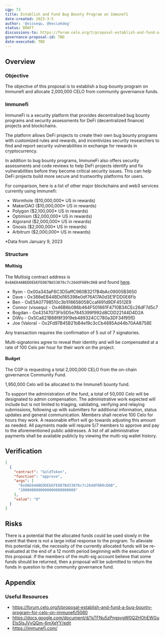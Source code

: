 ```yaml
---
cgp: 73
title: Establish and Fund Bug Bounty Program on Immunefi
date-created: 2023-3-5
author: '@vissequ, @keccakdog'
status: DRAFT
discussions-to: https://forum.celo.org/t/proposal-establish-and-fund-a-bug-bounty-program-for-celo-on-immunefi/5060
governance-proposal-id: TBD
date-executed: TBD
---
```

## Overview

### Objective

The objective of this proposal is to establish a bug-bounty program on Immunefi and allocate 2,000,000 CELO from community governance funds.

### Immunefi

ImmuneFi is a security platform that provides decentralized bug bounty programs and security assessments for DeFi (decentralized finance) projects and blockchains.

The platform allows DeFi projects to create their own bug bounty programs with customized rules and rewards, and incentivizes security researchers to find and report security vulnerabilities in exchange for rewards in cryptocurrency.

In addition to bug bounty programs, ImmuneFi also offers security assessments and code reviews to help DeFi projects identify and fix vulnerabilities before they become critical security issues. This can help DeFi projects build more secure and trustworthy platforms for users.

For comparison, here is a list of other major blockchains and web3 services currently using Immunefi:

* Wormhole ($10,000,000* US in rewards)
* MakerDAO ($10,000,000* US in rewards)
* Polygon ($2,100,000* US in rewards)
* Optimism ($2,000,000* US in rewards)
* Algorand ($2,000,000* US in rewards)
* Gnosis ($2,000,000* US in rewards)
* Arbitrum ($2,000,000* US in rewards)

*Data from January 9, 2023

### Structure

#### Multisig

The Multisig contract address is `0x8AE64ABEDDEbEFE087Bd33876c7c26ddF6B9cD6B` and found [here](https://explorer.celo.org/address/0x8AE64ABEDDEbEFE087Bd33876c7c26ddF6B9cD6B/transactions).

* Ryon - Ox00a343aF6C3D5affC960B3217B4bAc09005B3650
* Dave - Ox388eEB44BDd165398e0df76A17A0d3E1FDD0E6Fb
* Ben - OxE5A07798510c3b1l16658058Ccaf491d9DF4512E9
* Connor (vissequ) - Ox46B6b086b464F501661F4710B34CEc26dF7d5c7
* Bogdan - Ox43147073Fb5D5e7845399f992d8CDD22144D4D2A
* DiWu - Ox5Ca621B88f8f3919eb489324CC780a3DF34f95fD
* Joe (Valora) - Ox2Fd97B45B21bB4e19c3cCb4885Ad44b70AA8758E

Any transaction requires the confirmation of 5 out of 7 signatories.

Multi-signatories agree to reveal their identity and will be compensated at a rate of 100 Celo per hour for their work on the project.

#### Budget

The CGP is requesting a total 2,000,000 CELO from the on-chain governance Community Fund.

1,950,000 Celo will be allocated to the Immunefi bounty fund.

To support the administration of the fund, a total of 50,000 Celo will be designated to admin compensation. The administrative work expected will include but is not limited to triaging, validating, verifying and relaying submissions, following up with submitters for additional information, status updates and general communication. Members shall receive 100 Celo for hours they work. A reasonable effort will go towards adjusting this amount as needed. All payments made will require 5/7 members to approve and pay to the aforementioned public addresses. A list of all administrative payments shall be available publicly by viewing the multi-sig wallet history.

## Verification

```json
[
  {
    "contract": "GoldToken",
    "function": "approve",
    "args": [
      "0x8AE64ABEDDEbEFE087Bd33876c7c26ddF6B9cD6B",
      "2000000000000000000000000"
    ],
    "value": "0"
  }
]
```

## Risks

There is a potential that the allocated funds could be used slowly in the event that there is not a large initial response to the program. To alleviate this potential risk, the necessity of the currently allocated funds will be re-evaluated at the end of a 12 month period beginning with the execution of this proposal. If the members of the multi-sig account believe that some funds should be returned, then a proposal will be submitted to return the funds in question to the community governance fund.

## Appendix

### Useful Resources
* https://forum.celo.org/t/proposal-establish-and-fund-a-bug-bounty-program-for-celo-on-immunefi/5060
* https://docs.google.com/document/d/1sTFNu5zPngsygW0Q2HOhEWGuElsSIsJVyQQm-6mXeYY/edit
* https://immunefi.com/
